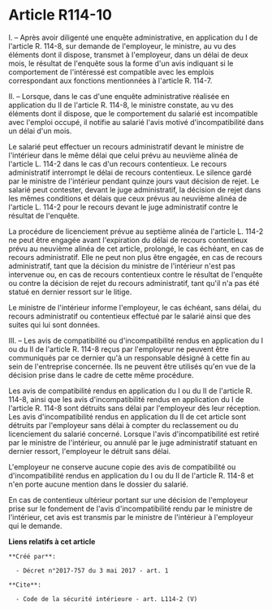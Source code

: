 # Article R114-10

I. – Après avoir diligenté une enquête administrative, en application du I de l'article R. 114-8, sur demande de l'employeur,
le ministre, au vu des éléments dont il dispose, transmet à l'employeur, dans un délai de deux mois, le résultat de l'enquête
sous la forme d'un avis indiquant si le comportement de l'intéressé est compatible avec les emplois correspondant aux
fonctions mentionnées à l'article R. 114-7. 

II. – Lorsque, dans le cas d'une enquête administrative réalisée en application du II de l'article R. 114-8, le ministre
constate, au vu des éléments dont il dispose, que le comportement du salarié est incompatible avec l'emploi occupé, il
notifie au salarié l'avis motivé d'incompatibilité dans un délai d'un mois. 

Le salarié peut effectuer un recours administratif devant le ministre de l'intérieur dans le même délai que celui prévu au
neuvième alinéa de l'article L. 114-2 dans le cas d'un recours contentieux. Le recours administratif interrompt le délai de
recours contentieux. Le silence gardé par le ministre de l'intérieur pendant quinze jours vaut décision de rejet. Le salarié
peut contester, devant le juge administratif, la décision de rejet dans les mêmes conditions et délais que ceux prévus au
neuvième alinéa de l'article L. 114-2 pour le recours devant le juge administratif contre le résultat de l'enquête. 

La procédure de licenciement prévue au septième alinéa de l'article L. 114-2 ne peut être engagée avant l'expiration du délai
de recours contentieux prévu au neuvième alinéa de cet article, prolongé, le cas échéant, en cas de recours administratif.
Elle ne peut non plus être engagée, en cas de recours administratif, tant que la décision du ministre de l'intérieur n'est
pas intervenue ou, en cas de recours contentieux contre le résultat de l'enquête ou contre la décision de rejet du recours
administratif, tant qu'il n'a pas été statué en dernier ressort sur le litige. 

Le ministre de l'intérieur informe l'employeur, le cas échéant, sans délai, du recours administratif ou contentieux effectué
par le salarié ainsi que des suites qui lui sont données. 

III. – Les avis de compatibilité ou d'incompatibilité rendus en application du I ou du II de l'article R. 114-8 reçus par
l'employeur ne peuvent être communiqués par ce dernier qu'à un responsable désigné à cette fin au sein de l'entreprise
concernée. Ils ne peuvent être utilisés qu'en vue de la décision prise dans le cadre de cette même procédure. 

Les avis de compatibilité rendus en application du I ou du II de l'article R. 114-8, ainsi que les avis d'incompatibilité
rendus en application du I de l'article R. 114-8 sont détruits sans délai par l'employeur dès leur réception. Les avis
d'incompatibilité rendus en application du II de cet article sont détruits par l'employeur sans délai à compter du
reclassement ou du licenciement du salarié concerné. Lorsque l'avis d'incompatibilité est retiré par le ministre de
l'intérieur, ou annulé par le juge administratif statuant en dernier ressort, l'employeur le détruit sans délai. 

L'employeur ne conserve aucune copie des avis de compatibilité ou d'incompatibilité rendus en application du I ou du II de
l'article R. 114-8 et n'en porte aucune mention dans le dossier du salarié. 

En cas de contentieux ultérieur portant sur une décision de l'employeur prise sur le fondement de l'avis d'incompatibilité
rendu par le ministre de l'intérieur, cet avis est transmis par le ministre de l'intérieur à l'employeur qui le demande.

**Liens relatifs à cet article**

	**Créé par**:

	  - Décret n°2017-757 du 3 mai 2017 - art. 1

	**Cite**:

	  - Code de la sécurité intérieure - art. L114-2 (V)
